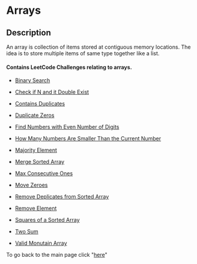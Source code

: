 # Arrays
## Description
An array is collection of items stored at contiguous memory locations. The idea is to store multiple items of same type together like a list.

#### Contains LeetCode Challenges relating to arrays.

* [Binary Search](./binarySearch/README.md)

* [Check if N and it Double Exist](./checkIfExist/README.md)

* [Contains Duplicates](./containsDuplicates/README.md)

* [Duplicate Zeros](./duplicateZeros/README.md)

* [Find Numbers with Even Number of Digits](./findEvenNumber/README.md)

* [How Many Numbers Are Smaller Than the Current Number](./howManySmaller/README.md)

* [Majority Element](./majorityElement/README.md)

* [Merge Sorted Array](./marge/README.md)

* [Max Consecutive Ones](./maxConsecitiveOne/README.md)

* [Move Zeroes](./moveZeros/README.md)

* [Remove Deplicates from Sorted Array](./removeDuplicates/README.md)

* [Remove Element](./removeElement/README.md)

* [Squares of a Sorted Array](./sortSquares/README.md)

* [Two Sum](./twoSum/README.md)

* [Valid Monutain Array](./vaildMonuntainArray/README.md)


To go back to the main page click "[here](../index.md)"